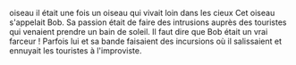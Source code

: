  oiseau
 il était une fois un oiseau qui vivait loin dans les cieux 
Cet oiseau s'appelait Bob. 
Sa passion était de faire des intrusions auprès des touristes qui venaient prendre un bain de soleil. 
Il faut dire que Bob était un vrai farceur ! 
Parfois lui et sa bande faisaient des incursions où il salissaient et ennuyait les touristes à l'improviste.
